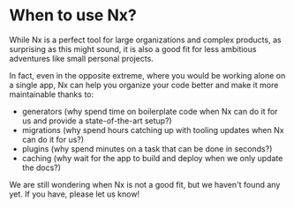 # When to use Nx?

While Nx is a perfect tool for large organizations and complex products, as surprising as this might sound, it is also a good fit for less ambitious adventures like small personal projects.

In fact, even in the opposite extreme, where you would be working alone on a single app, Nx can help you organize your code better and make it more maintainable thanks to:

- generators (why spend time on boilerplate code when Nx can do it for us and provide a state-of-the-art setup?)
- migrations (why spend hours catching up with tooling updates when Nx can do it for us?)
- plugins (why spend minutes on a task that can be done in seconds?)
- caching (why wait for the app to build and deploy when we only update the docs?)

We are still wondering when Nx is not a good fit, but we haven't found any yet. If you have, please let us know!
